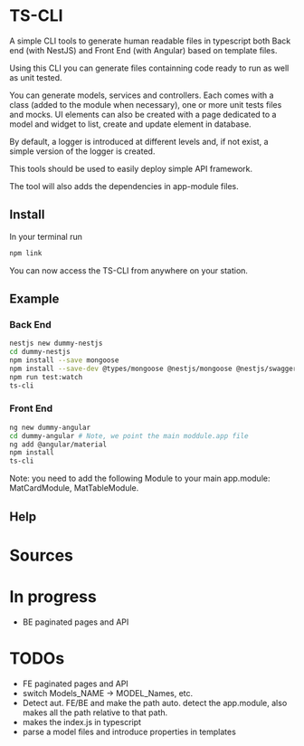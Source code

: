 
# TS-CLI

A simple CLI tools to generate human readable files in typescript both Back end (with NestJS) and Front End (with Angular) based on template files.

Using this CLI you can generate files containning code ready to run as well as unit tested.

You can generate models, services and controllers. Each comes with a class (added to the module when necessary), one or more unit tests files and mocks. UI elements can also be created with a page dedicated to a model and widget to list, create and update element in database.

By default, a logger is introduced at different levels and, if not exist, a simple version of the logger is created.

This tools should be used to easily deploy simple API framework.

The tool will also adds the dependencies in app-module files.

## Install

In your terminal run

```bash
npm link
```

You can now access the TS-CLI from anywhere on your station.

## Example

### Back End

```bash
nestjs new dummy-nestjs
cd dummy-nestjs
npm install --save mongoose
npm install --save-dev @types/mongoose @nestjs/mongoose @nestjs/swagger
npm run test:watch
ts-cli
```

### Front End

```bash
ng new dummy-angular
cd dummy-angular # Note, we point the main moddule.app file
ng add @angular/material
npm install
ts-cli
```

Note: you need to add the following Module to your main app.module: MatCardModule, MatTableModule.

## Help

# Sources

# In progress

- BE paginated pages and API

# TODOs

- FE paginated pages and API
- switch Models_NAME -> MODEL_Names, etc.
- Detect aut. FE/BE and make the path auto. detect the app.module, also makes all the path relative to that path.
- makes the index.js in typescript
- parse a model files and introduce properties in templates
